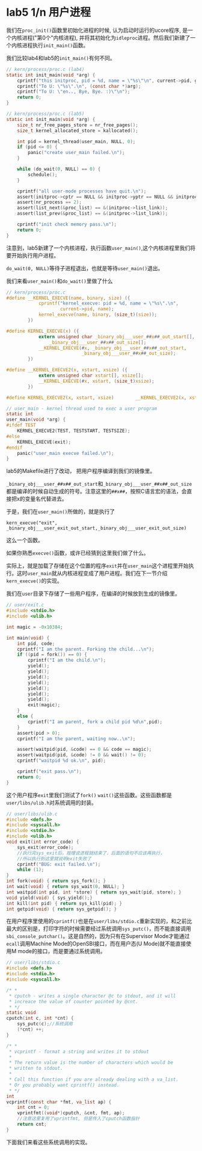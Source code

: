 # lab5 1/n 用户进程

我们在`proc_init()`函数里初始化进程的时候, 认为启动时运行的ucore程序, 是一个内核进程("第0个"内核进程), 并将其初始化为`idleproc`进程。然后我们新建了一个内核进程执行`init_main()`函数。

我们比较lab4和lab5的`init_main()`有何不同。

```c
// kern/process/proc.c (lab4)
static int init_main(void *arg) {
    cprintf("this initproc, pid = %d, name = \"%s\"\n", current->pid, get_proc_name(current));
    cprintf("To U: \"%s\".\n", (const char *)arg);
    cprintf("To U: \"en.., Bye, Bye. :)\"\n");
    return 0;
}

// kern/process/proc.c (lab5)
static int init_main(void *arg) {
    size_t nr_free_pages_store = nr_free_pages();
    size_t kernel_allocated_store = kallocated();

    int pid = kernel_thread(user_main, NULL, 0);
    if (pid <= 0) {
        panic("create user_main failed.\n");
    }

    while (do_wait(0, NULL) == 0) {
        schedule();
    }

    cprintf("all user-mode processes have quit.\n");
    assert(initproc->cptr == NULL && initproc->yptr == NULL && initproc->optr == NULL);
    assert(nr_process == 2);
    assert(list_next(&proc_list) == &(initproc->list_link));
    assert(list_prev(&proc_list) == &(initproc->list_link));

    cprintf("init check memory pass.\n");
    return 0;
}
```

注意到，lab5新建了一个内核进程，执行函数`user_main()`,这个内核进程里我们将要开始执行用户进程。

`do_wait(0, NULL)`等待子进程退出，也就是等待`user_main()`退出。

我们来看`user_main()`和`do_wait()`里做了什么

```c
// kern/process/proc.c
#define __KERNEL_EXECVE(name, binary, size) ({                          \
            cprintf("kernel_execve: pid = %d, name = \"%s\".\n",        \
                    current->pid, name);                                \
            kernel_execve(name, binary, (size_t)(size));                \
        })

#define KERNEL_EXECVE(x) ({                                             \
            extern unsigned char _binary_obj___user_##x##_out_start[],  \
                _binary_obj___user_##x##_out_size[];                    \
            __KERNEL_EXECVE(#x, _binary_obj___user_##x##_out_start,     \
                            _binary_obj___user_##x##_out_size);         \
        })

#define __KERNEL_EXECVE2(x, xstart, xsize) ({                           \
            extern unsigned char xstart[], xsize[];                     \
            __KERNEL_EXECVE(#x, xstart, (size_t)xsize);                 \
        })

#define KERNEL_EXECVE2(x, xstart, xsize)        __KERNEL_EXECVE2(x, xstart, xsize)

// user_main - kernel thread used to exec a user program
static int
user_main(void *arg) {
#ifdef TEST
    KERNEL_EXECVE2(TEST, TESTSTART, TESTSIZE);
#else
    KERNEL_EXECVE(exit);
#endif
    panic("user_main execve failed.\n");
}
```

lab5的Makefile进行了改动， 把用户程序编译到我们的镜像里。

`_binary_obj___user_##x##_out_start`和`_binary_obj___user_##x##_out_size`都是编译的时候自动生成的符号。注意这里的`##x##`，按照C语言宏的语法，会直接把x的变量名代替进去。

于是，我们在`user_main()`所做的，就是执行了

`kern_execve("exit", _binary_obj___user_exit_out_start,_binary_obj___user_exit_out_size)`

这么一个函数。

如果你熟悉`execve()`函数，或许已经猜到这里我们做了什么。

实际上，就是加载了存储在这个位置的程序`exit`并在`user_main`这个进程里开始执行。这时`user_main`就从内核进程变成了用户进程。我们在下一节介绍`kern_execve()`的实现。

我们在`user`目录下存储了一些用户程序，在编译的时候放到生成的镜像里。

```c
// user/exit.c
#include <stdio.h>
#include <ulib.h>

int magic = -0x10384;

int main(void) {
    int pid, code;
    cprintf("I am the parent. Forking the child...\n");
    if ((pid = fork()) == 0) {
        cprintf("I am the child.\n");
        yield();
        yield();
        yield();
        yield();
        yield();
        yield();
        yield();
        exit(magic);
    }
    else {
        cprintf("I am parent, fork a child pid %d\n",pid);
    }
    assert(pid > 0);
    cprintf("I am the parent, waiting now..\n");

    assert(waitpid(pid, &code) == 0 && code == magic);
    assert(waitpid(pid, &code) != 0 && wait() != 0);
    cprintf("waitpid %d ok.\n", pid);

    cprintf("exit pass.\n");
    return 0;
}
```

这个用户程序`exit`里我们测试了`fork()` `wait()`这些函数。这些函数都是`user/libs/ulib.h`对系统调用的封装。

```c
// user/libs/ulib.c
#include <defs.h>
#include <syscall.h>
#include <stdio.h>
#include <ulib.h>
void exit(int error_code) {
    sys_exit(error_code);
    //执行完sys_exit后，按理说进程就结束了，后面的语句不应该再执行，
    //所以执行到这里就说明exit失败了
    cprintf("BUG: exit failed.\n"); 
    while (1);
}
int fork(void) { return sys_fork(); }
int wait(void) { return sys_wait(0, NULL); }
int waitpid(int pid, int *store) { return sys_wait(pid, store); }
void yield(void) { sys_yield();}
int kill(int pid) { return sys_kill(pid); }
int getpid(void) { return sys_getpid(); }
```

在用户程序里使用的`cprintf()`也是在`user/libs/stdio.c`重新实现的，和之前比最大的区别是，打印字符的时候需要经过系统调用`sys_putc()`，而不能直接调用`sbi_console_putchar()`。这是自然的，因为只有在Supervisor Mode才能通过`ecall`调用Machine Mode的OpenSBI接口，而在用户态(U Mode)就不能直接使用M mode的接口，而是要通过系统调用。

```c
// user/libs/stdio.c
#include <defs.h>
#include <stdio.h>
#include <syscall.h>

/* *
 * cputch - writes a single character @c to stdout, and it will
 * increace the value of counter pointed by @cnt.
 * */
static void
cputch(int c, int *cnt) {
    sys_putc(c);//系统调用
    (*cnt) ++;
}

/* *
 * vcprintf - format a string and writes it to stdout
 *
 * The return value is the number of characters which would be
 * written to stdout.
 *
 * Call this function if you are already dealing with a va_list.
 * Or you probably want cprintf() instead.
 * */
int
vcprintf(const char *fmt, va_list ap) {
    int cnt = 0;
    vprintfmt((void*)cputch, &cnt, fmt, ap);
    //注意这里复用了vprintfmt, 但是传入了cputch函数指针
    return cnt;
}
```

下面我们来看这些系统调用的实现。